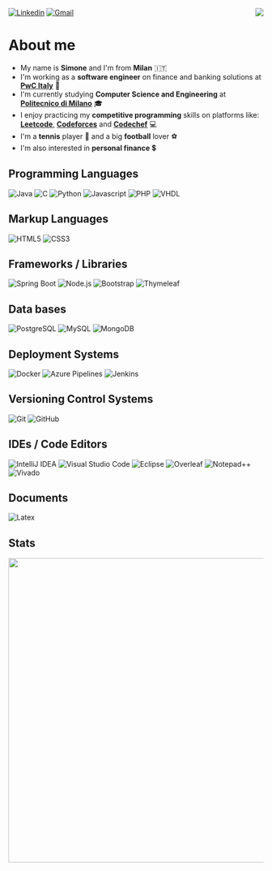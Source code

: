 [![Linkedin](https://img.shields.io/badge/Linkedin-%230077B5.svg?&style=for-the-badge&logo=linkedin&logoColor=white)](https://www.linkedin.com/in/simoneponginibbio/)
[![Gmail](https://img.shields.io/badge/Gmail-EA4335.svg?&style=for-the-badge&logo=gmail&logoColor=white)](mailto:simoneponginibbio@gmail.com)
<img align="right" src="https://komarev.com/ghpvc/?username=simoneponginibbio&color=green&label=PROFILE+VIEWS&style=for-the-badge">

# About me

<ul>
  <li>My name is <b>Simone</b> and I'm from <b>Milan</b> 🇮🇹</li>
  <li>I'm working as a <b>software engineer</b> on finance and banking solutions at <a href="https://pwc.com/it/it/"><b>PwC Italy</b></a> 💼</li>
  <li>I'm currently studying <b>Computer Science and Engineering</b> at <a href="https://www.polimi.it/"><b>Politecnico di Milano</b></a> 🎓</li>
  <li>I enjoy practicing my <b>competitive programming</b> skills on platforms like: <a href="https://leetcode.com/simoneponginibbio/"><b>Leetcode</b></a>, <a href="https://codeforces.com/profile/simoneponginibbio"><b>Codeforces</b></a> and <a href="https://www.codechef.com/users/pongi00"><b>Codechef</b></a> 💻</li>
  <li>I'm a <b>tennis</b> player 🎾 and a big <b>football</b> lover ⚽</li>
  <li>I'm also interested in <b>personal finance</b> 💲</li>
</ul>

## Programming Languages

![Java](https://img.shields.io/badge/java-%23ED8B00.svg?&style=for-the-badge&logo=java&logoColor=white)
![C](https://img.shields.io/badge/c%20-%2300599C.svg?&style=for-the-badge&logo=c&logoColor=white)
![Python](https://img.shields.io/badge/python-3670A0?style=for-the-badge&logo=python&logoColor=ffdd54)
![Javascript](https://img.shields.io/badge/javascript%20-%23323330.svg?&style=for-the-badge&logo=javascript&logoColor=%23F7DF1)
![PHP](https://img.shields.io/badge/php-%23777BB4.svg?&style=for-the-badge&logo=php&logoColor=white)
![VHDL](https://img.shields.io/badge/-VHDL-lightgrey?style=for-the-badge&logo=xilinx&logoColor=red)

## Markup Languages

![HTML5](https://img.shields.io/badge/html5%20-%23E34F26.svg?&style=for-the-badge&logo=html5&logoColor=white)
![CSS3](https://img.shields.io/badge/css3%20-%231572B6.svg?&style=for-the-badge&logo=css3&logoColor=white)

## Frameworks / Libraries

![Spring Boot](https://img.shields.io/badge/springboot-%236DB33F.svg?style=for-the-badge&logo=springboot&logoColor=white)
![Node.js](https://img.shields.io/badge/node.js%20-%2343853D.svg?&style=for-the-badge&logo=node.js&logoColor=white)
![Bootstrap](https://img.shields.io/badge/bootstrap%20-%23563D7C.svg?&style=for-the-badge&logo=bootstrap&logoColor=white)
![Thymeleaf](https://img.shields.io/badge/Thymeleaf-%23005C0F.svg?style=for-the-badge&logo=Thymeleaf&logoColor=white)

## Data bases

![PostgreSQL](https://img.shields.io/badge/postgresql-4169E1?&style=for-the-badge&logo=postgresql&logoColor=white)
![MySQL](https://img.shields.io/badge/mysql-4479A1?&style=for-the-badge&logo=mysql&logoColor=white)
![MongoDB](https://img.shields.io/badge/mongodb-47A248?&style=for-the-badge&logo=mongodb&logoColor=white)

## Deployment Systems

![Docker](https://img.shields.io/badge/Docker-2496ED?&style=for-the-badge&logo=docker&logoColor=white)
![Azure Pipelines](https://img.shields.io/badge/Azure%20Pipelines-2560E0?&style=for-the-badge&logo=azurepipelines&logoColor=white)
![Jenkins](https://img.shields.io/badge/Jenkins-D24939?&style=for-the-badge&logo=jenkins&logoColor=white)

## Versioning Control Systems

![Git](https://img.shields.io/badge/Git-F05032?&style=for-the-badge&logo=git&logoColor=white)
![GitHub](https://img.shields.io/badge/github-%23121011.svg?&style=for-the-badge&logo=github&logoColor=white)

## IDEs / Code Editors

![IntelliJ IDEA](https://img.shields.io/badge/IntelliJIDEA-000000.svg?style=for-the-badge&logo=intellij-idea&logoColor=white)
![Visual Studio Code](https://img.shields.io/badge/Visual%20Studio%20Code-0078d7.svg?style=for-the-badge&logo=visual-studio-code&logoColor=white)
![Eclipse](https://img.shields.io/badge/Eclipse-2C2255.svg?&style=for-the-badge&logo=Eclipse&logoColor=white)
![Overleaf](https://img.shields.io/badge/Overleaf-47A141.svg?&style=for-the-badge&logo=Overleaf&logoColor=white)
![Notepad++](https://img.shields.io/badge/Notepad++-90E59A.svg?&logo=notepad%2b%2b&logoColor=black)
![Vivado](https://img.shields.io/badge/vivado-7f9639?style=for-the-badge&logo=xilinx&logoColor=white)

## Documents

![Latex](https://img.shields.io/badge/latex%20-%23008080.svg?&style=for-the-badge&logo=latex&logoColor=white)

## Stats

<a href="https://github.com/anuraghazra/convoychat">
  <img width=600 align="center" src="https://github-readme-stats.vercel.app/api/top-langs/?username=simoneponginibbio&layout=donut&langs_count=20&title_color=000000&hide_border=true&icon-color=ffffff" />
</a>

